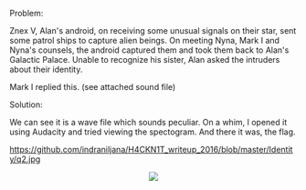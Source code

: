 Problem:

Znex V, Alan's android, on receiving some unusual signals on their star, sent some patrol ships to capture alien beings.
On meeting Nyna, Mark I and Nyna's counsels, the android captured them and took them back to Alan's Galactic Palace.
Unable to recognize his sister, Alan asked the intruders about their identity.

Mark I replied this. (see attached sound file)


Solution:

We can see it is a wave file which sounds peculiar.
On a whim, I opened it using Audacity and tried viewing the spectogram. And there it was, the flag.

https://github.com/indraniljana/H4CKN1T_writeup_2016/blob/master/Identity/q2.jpg
<p align="center">
  <img src="https://github.com/indraniljana/H4CKN1T_writeup_2016/blob/master/Identity/q2.jpg"/>
</p>
